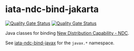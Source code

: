 # iata-ndc-bind-jakarta

[![Quality Gate Status](https://sonarcloud.io/api/project_badges/measure?project=jinahya_iata-ndc-bind-2133-jakarta&metric=alert_status)](https://sonarcloud.io/summary/new_code?id=jinahya_iata-ndc-bind-2133-jakarta)
[![Quality Gate Status](https://sonarcloud.io/api/project_badges/measure?project=jinahya_iata-ndc-bind-2133-jakarta&metric=alert_status)](https://sonarcloud.io/summary/new_code?id=jinahya_iata-ndc-bind-2133-jakarta)

Java classes for binding [New Distribution Capability - NDC](https://www.iata.org/en/programs/airline-distribution/retailing/ndc/).

See [iata-ndc-bind-javax](https://github.com/jinahya/iata-ndc-bind-2133-javax) for the `javax.*` namespace.
